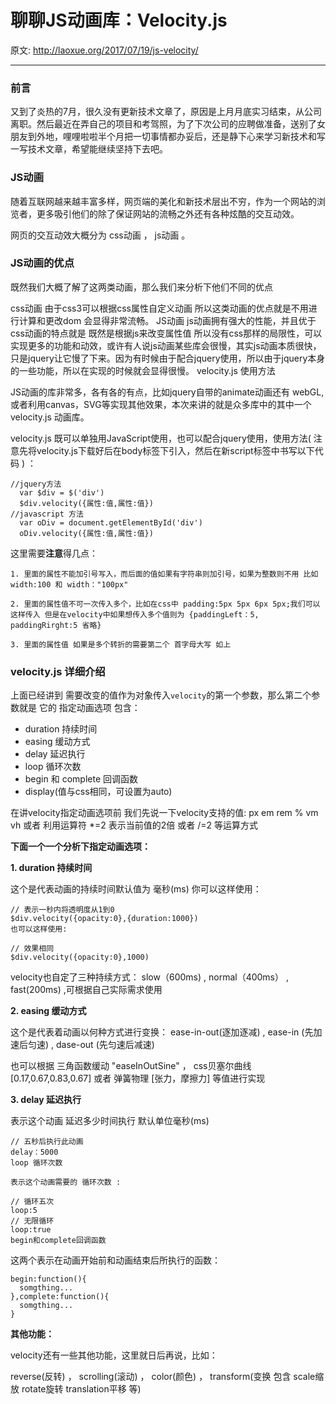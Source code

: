 # 聊聊JS动画库：Velocity.js #

原文:  http://laoxue.org/2017/07/19/js-velocity/
___

### 前言 ###

又到了炎热的7月，很久没有更新技术文章了，原因是上月月底实习结束，从公司离职。然后最近在弄自己的项目和考驾照，为了下次公司的应聘做准备，送别了女朋友到外地，哩哩啦啦半个月把一切事情都办妥后，还是静下心来学习新技术和写一写技术文章，希望能继续坚持下去吧。

### JS动画 ###

随着互联网越来越丰富多样，网页端的美化和新技术层出不穷，作为一个网站的浏览者，更多吸引他们的除了保证网站的流畅之外还有各种炫酷的交互动效。

网页的交互动效大概分为 css动画 ， js动画 。

### JS动画的优点 ###

既然我们大概了解了这两类动画，那么我们来分析下他们不同的优点

css动画 由于css3可以根据css属性自定义动画 所以这类动画的优点就是不用进行计算和更改dom 会显得非常流畅。
JS动画 js动画拥有强大的性能，并且优于css动画的特点就是 既然是根据js来改变属性值 所以没有css那样的局限性，可以实现更多的功能和动效，或许有人说js动画某些库会很慢，其实js动画本质很快，只是jquery让它慢了下来。因为有时候由于配合jquery使用，所以由于jquery本身的一些功能，所以在实现的时候就会显得很慢。
velocity.js 使用方法

JS动画的库非常多，各有各的有点，比如jquery自带的animate动画还有 webGL,或者利用canvas，SVG等实现其他效果，本次来讲的就是众多库中的其中一个 velocity.js 动画库。

velocity.js 既可以单独用JavaScript使用，也可以配合jquery使用，使用方法( 注意先将velocity.js下载好后在body标签下引入，然后在新script标签中书写以下代码 ) ：

```
//jquery方法
  var $div = $('div')
  $div.velocity({属性:值,属性:值})
//javascript 方法
  var oDiv = document.getElementById('div')
  oDiv.velocity({属性:值,属性:值})
```

这里需要**注意**得几点：
```
1. 里面的属性不能加引号写入，而后面的值如果有字符串则加引号，如果为整数则不用 比如 width:100 和 width："100px"

2. 里面的属性值不可一次传入多个，比如在css中 padding:5px 5px 6px 5px;我们可以这样传入 但是在velocity中如果想传入多个值则为 {paddingLeft：5, paddingRirght:5 省略}

3. 里面的属性值 如果是多个转折的需要第二个 首字母大写 如上
```

### velocity.js 详细介绍 ###

上面已经讲到 需要改变的值作为对象传入`velocity`的第一个参数，那么第二个参数就是 它的 指定动画选项 包含：

+ duration 持续时间
+ easing 缓动方式
+ delay 延迟执行
+ loop 循环次数
+ begin 和 complete 回调函数
+ display(值与css相同，可设置为auto)

在讲velocity指定动画选项前 我们先说一下velocity支持的值: px em rem % vm vh 或者 利用运算符 *=2 表示当前值的2倍 或者 /=2 等运算方式

**下面一个一个分析下指定动画选项：**

**1. duration 持续时间**

  这个是代表动画的持续时间默认值为 毫秒(ms) 你可以这样使用：

    // 表示一秒内将透明度从1到0
    $div.velocity({opacity:0},{duration:1000})
    也可以这样使用:

    // 效果相同
    $div.velocity({opacity:0},1000)
  velocity也自定了三种持续方式： slow（600ms) , normal（400ms） , fast(200ms) ,可根据自己实际需求使用

**2. easing 缓动方式**

这个是代表着动画以何种方式进行变换： ease-in-out(逐加逐减) , ease-in (先加速后匀速) , dase-out (先匀速后减速)

也可以根据 三角函数缓动 "easeInOutSine" ， css贝塞尔曲线 [0.17,0.67,0.83,0.67] 或者 弹簧物理 [张力，摩擦力] 等值进行实现

**3. delay 延迟执行**

表示这个动画 延迟多少时间执行 默认单位毫秒(ms)

```
// 五秒后执行此动画
delay：5000
loop 循环次数

表示这个动画需要的 循环次数 :

// 循环五次
loop:5
// 无限循环
loop:true
begin和complete回调函数
```

这两个表示在动画开始前和动画结束后所执行的函数：

    begin:function(){
      somgthing...
    },complete:function(){
      somgthing...
    }

**其他功能：**

velocity还有一些其他功能，这里就日后再说，比如：

reverse(反转) ， scrolling(滚动) ， color(颜色) ， transform(变换 包含 scale缩放 rotate旋转 translation平移 等)
